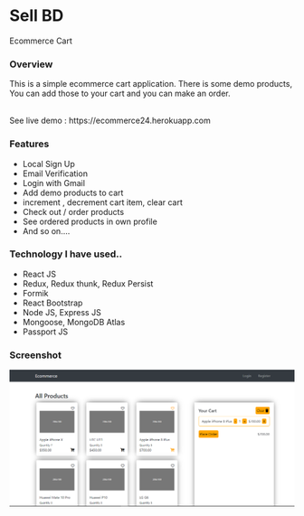 
# Sell BD
Ecommerce Cart

<h3>Overview</h3>
<p>This is a simple ecommerce cart application. There is some demo products, You can add those to your cart and you can make an order.</p>

<div></div> <br>
<span>See live demo : https://ecommerce24.herokuapp.com </span>

<h3>Features</h3>
<ul>
  <li>Local Sign Up</li>
  <li>Email Verification</li>
  <li>Login with Gmail</li>
  <li>Add demo products to cart</li>
  <li>increment , decrement cart item, clear cart</li>
  <li>Check out / order products</li>
  <li>See ordered products in own profile</li>
  <li>And so on....</li>
</ul>

<h3> Technology I have used.. </h3>
<ul>
  <li>React JS</li>
  <li>Redux, Redux thunk, Redux Persist</li>
  <li>Formik</li>
  <li>React Bootstrap</li>
  <li>Node JS, Express JS</li>
  <li>Mongoose, MongoDB Atlas</li>
  <li>Passport JS</li>
</ul>

<h3>Screenshot</h3>
<img src="/client/public/cap.PNG" alt="capture" />
